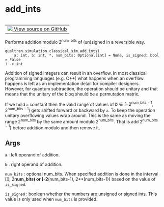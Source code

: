 # add_ints


<table class="tfo-notebook-buttons tfo-api nocontent" align="left">
<td>
  <a target="_blank" href="https://github.com/quantumlib/Qualtran/blob/main/qualtran/simulation/classical_sim.py#L626-L653">
    <img src="https://www.tensorflow.org/images/GitHub-Mark-32px.png" />
    View source on GitHub
  </a>
</td>
</table>



Performs addition modulo $2^\mathrm{num\_bits}$ of (un)signed in a reversible way.


<pre class="devsite-click-to-copy prettyprint lang-py tfo-signature-link">
<code>qualtran.simulation.classical_sim.add_ints(
    a: int, b: int, *, num_bits: Optional[int] = None, is_signed: bool = False
) -> int
</code></pre>



<!-- Placeholder for "Used in" -->

Addition of signed integers can result in an overflow. In most classical programming languages (e.g. C++)
what happens when an overflow happens is left as an implementation detail for compiler designers. However,
for quantum subtraction, the operation should be unitary and that means that the unitary of the bloq should
be a permutation matrix.

If we hold `a` constant then the valid range of values of $b \in [-2^{\mathrm{num\_bits}-1}, 2^{\mathrm{num\_bits}-1})$
gets shifted forward or backward by `a`. To keep the operation unitary overflowing values wrap around. This is the same
as moving the range $2^\mathrm{num\_bits}$ by the same amount modulo $2^\mathrm{num\_bits}$. That is add
$2^{\mathrm{num\_bits}-1})$ before addition modulo and then remove it.

<h2 class="add-link">Args</h2>

`a`<a id="a"></a>
: left operand of addition.

`b`<a id="b"></a>
: right operand of addition.

`num_bits`<a id="num_bits"></a>
: optional num_bits. When specified addition is done in the interval [0, 2**num_bits) or
  [-2**(num_bits-1), 2**(num_bits-1)) based on the value of `is_signed`.

`is_signed`<a id="is_signed"></a>
: boolean whether the numbers are unsigned or signed ints. This value is only used when
  `num_bits` is provided.


